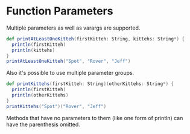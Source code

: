 Function Parameters
===================

Multiple parameters as well as varargs are supported.

```scala
def printAtLeastOneKitteh(firstKitteh: String, kittehs: String*) {
  println(firstKitteh)
  println(kittehs)
}
printAtLeastOneKitteh("Spot", "Rover", "Jeff")
```

Also it's possible to use multiple parameter groups.

```scala
def printKittehs(firstKitteh: String)(otherKittehs: String*) {
  println(firstKitteh)
  println(otherKittehs)
}
printKittehs("Spot")("Rover", "Jeff")
```

Methods that have no parameters to them (like one form of println) can have the parenthesis omitted.
